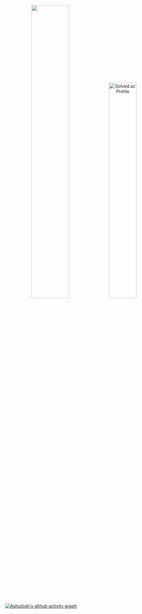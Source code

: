 <section align="center">
<img src="https://github-readme-stats.vercel.app/api?username=cerdure&theme=transparent&show_icons=true" width="49%">
<a href="https://solved.ac/cerdure/" rel="nofollow">
<img alt="Solved.ac Profile" data-canonical-src="http://mazassumnida.wtf/api/v2/generate_badge?boj=cerdure" width="42%" src="https://camo.githubusercontent.com/7e26267e2e28e17dea72ca7052b8521c8d908ff47899427ce3b9d1f98b913b58/687474703a2f2f6d617a617373756d6e6964612e7774662f6170692f76322f67656e65726174655f62616467653f626f6a3d63657264757265">
</a>
</section>

<a href="https://github.com/ashutosh00710/github-readme-activity-graph">
<img alt="Ashutosh's github activity graph" data-canonical-src="https://github-readme-activity-graph.cyclic.app/graph?username=cerdure&amp;theme=minimal" src="https://camo.githubusercontent.com/c169375b505c41e41e4011694169aa1c59dc07445341582598c1eafeb61ac246/68747470733a2f2f6769746875622d726561646d652d61637469766974792d67726170682e6379636c69632e6170702f67726170683f757365726e616d653d63657264757265267468656d653d6d696e696d616c">
</a>
